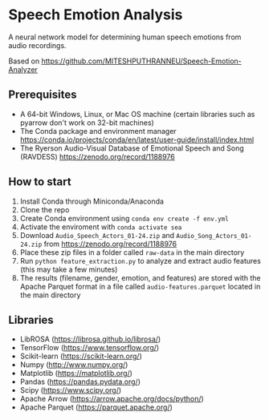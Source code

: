 # Speech Emotion Analysis
A neural network model for determining human speech emotions from audio recordings.

Based on https://github.com/MITESHPUTHRANNEU/Speech-Emotion-Analyzer

## Prerequisites
* A 64-bit Windows, Linux, or Mac OS machine (certain libraries such as pyarrow don't work on 32-bit machines)
* The Conda package and environment manager https://conda.io/projects/conda/en/latest/user-guide/install/index.html
* The Ryerson Audio-Visual Database of Emotional Speech and Song (RAVDESS) https://zenodo.org/record/1188976

## How to start
1. Install Conda through Miniconda/Anaconda
2. Clone the repo
1. Create Conda environment using `conda env create -f env.yml`
2. Activate the enviroment with `conda activate sea`
3. Download `Audio_Speech_Actors_01-24.zip` and `Audio_Song_Actors_01-24.zip` from https://zenodo.org/record/1188976
4. Place these zip files in a folder called `raw-data` in the main directory
5. Run `python feature_extraction.py` to analyze and extract audio features (this may take a few minutes)
6. The results (filename, gender, emotion, and features) are stored with the Apache Parquet format in a file called `audio-features.parquet` located in the main directory

## Libraries
* LibROSA (https://librosa.github.io/librosa/)
* TensorFlow (https://www.tensorflow.org/)
* Scikit-learn (https://scikit-learn.org/)
* Numpy (http://www.numpy.org/)
* Matplotlib (https://matplotlib.org/)
* Pandas (https://pandas.pydata.org/)
* Scipy (https://www.scipy.org/)
* Apache Arrow (https://arrow.apache.org/docs/python/)
* Apache Parquet (https://parquet.apache.org/)
